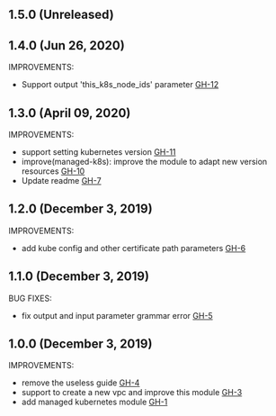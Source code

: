 ## 1.5.0 (Unreleased)
## 1.4.0 (Jun 26, 2020)

IMPROVEMENTS:

- Support output 'this_k8s_node_ids' parameter [GH-12](https://github.com/terraform-alicloud-modules/terraform-alicloud-managed-kubernetes/pull/12)

## 1.3.0 (April 09, 2020)

IMPROVEMENTS:

- support setting kubernetes version [GH-11](https://github.com/terraform-alicloud-modules/terraform-alicloud-managed-kubernetes/pull/11)
- improve(managed-k8s): improve the module to adapt new version resources [GH-10](https://github.com/terraform-alicloud-modules/terraform-alicloud-managed-kubernetes/pull/10)
- Update readme [GH-7](https://github.com/terraform-alicloud-modules/terraform-alicloud-managed-kubernetes/pull/7)

## 1.2.0 (December 3, 2019)

IMPROVEMENTS:

- add kube config and other certificate path parameters [GH-6](https://github.com/terraform-alicloud-modules/terraform-alicloud-managed-kubernetes/pull/6)

## 1.1.0 (December 3, 2019)

BUG FIXES:

- fix output and input parameter grammar error [GH-5](https://github.com/terraform-alicloud-modules/terraform-alicloud-managed-kubernetes/pull/5)

## 1.0.0 (December 3, 2019)

IMPROVEMENTS:

- remove the useless guide [GH-4](https://github.com/terraform-alicloud-modules/terraform-alicloud-managed-kubernetes/pull/4)
- support to create a new vpc and improve this module [GH-3](https://github.com/terraform-alicloud-modules/terraform-alicloud-managed-kubernetes/pull/3)
- add managed kubernetes module [GH-1](https://github.com/terraform-alicloud-modules/terraform-alicloud-managed-kubernetes/pull/1)


